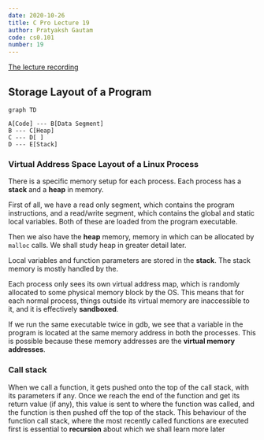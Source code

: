 ```yaml
---
date: 2020-10-26
title: C Pro Lecture 19
author: Pratyaksh Gautam
code: cs0.101
number: 19
---
```


[The lecture recording](https://youtu.be/UJvI1m1yj0Q)
## Storage Layout of a Program

```mermaid
graph TD

A[Code] --- B[Data Segment]
B --- C[Heap]
C --- D[ ]
D --- E[Stack]
```

### Virtual Address Space Layout of a Linux Process

There is a specific memory setup for each process. Each process has a **stack** and a **heap** in memory.

First of all, we have a read only segment, which contains the program instructions, and a read/write segment, which contains the global and static local variables. 
Both of these are loaded from the program executable.

Then we also have the **heap** memory, memory in which can be allocated by `malloc` calls. We shall study heap in greater detail later.

Local variables and function parameters are stored in the **stack**. The stack memory is mostly handled by the.


Each process only sees its own virtual address map, which is randomly allocated to some physical memory block by the OS.
This means that for each normal process, things outside its virtual memory are inaccessible to it, and it is effectively **sandboxed**.

If we run the same executable twice in gdb, we see that a variable in the program is located at the same memory address in both the processes. This is possible because these memory addresses are the **virtual memory addresses**.

### Call stack

When we call a function, it gets pushed onto the top of the call stack, with its parameters if any. Once we reach the end of the function and get its return value (if any), this value is sent to where the function was called, and the function is then pushed off the top of the stack.
This behaviour of the function call stack, where the most recently called functions are executed first is essential to **recursion** about which we shall learn more later
